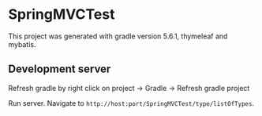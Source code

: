 # SpringMVCTest

This project was generated with gradle version 5.6.1, thymeleaf and mybatis.

## Development server
Refresh gradle by right click on project -> Gradle -> Refresh gradle project

Run server. Navigate to `http://host:port/SpringMVCTest/type/listOfTypes`.
